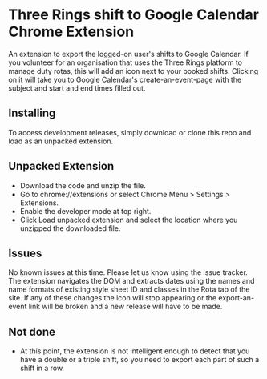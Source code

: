 Three Rings shift to Google Calendar Chrome Extension
==========
An extension to export the logged-on user's shifts to Google Calendar.
If you volunteer for an organisation that uses the Three Rings platform to manage duty rotas, this will add an icon next to your booked shifts. Clicking on it will take you to Google Calendar's create-an-event-page with the subject and start and end times filled out.

Installing
-----
To access development releases, simply download or clone this repo and load as an unpacked extension.

Unpacked Extension
-----
* Download the code and unzip the file.
* Go to chrome://extensions or select Chrome Menu > Settings > Extensions.
* Enable the developer mode at top right.
* Click Load unpacked extension and select the location where you unzipped the downloaded file.

Issues
-----
No known issues at this time. Please let us know using the issue tracker. The extension navigates the DOM and extracts dates using the names and name formats of existing style sheet ID and classes in the Rota tab of the site. If any of these changes the icon will stop appearing or the export-an-event link will be broken and a new release will have to be made.

Not done
-----
* At this point, the extension is not intelligent enough to detect that you have a double or a triple shift, so you need to export each part of such a shift in a row.